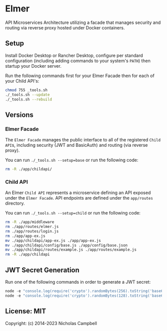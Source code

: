 # Elmer
API Microservices Architecture utilizing a facade that manages security and routing via reverse proxy hosted under Docker containers.


## Setup
Install Docker Desktop or Rancher Desktop, configure per standard configuration (including adding commands to your system's `PATH`) then startup your Docker server.

Run the following commands first for your Elmer Facade then for each of your Child API's:
```sh
chmod 755 _tools.sh
./_tools.sh --update
./_tools.sh --rebuild
```


## Versions
### Elmer Facade
The `Elmer Facade` manages the public interface to all of the registered `Child API`s, including security (JWT and BasicAuth) and routing (via reverse proxy).

You can run `./_tools.sh --setup=base` or run the following code:
```sh
rm -R ./app/childapi/
```

### Child API
An Elmer `Child API` represents a microservice defining an API exposed under the `Elmer Facade`. API endpoints are defined under the `app/routes` directory.

You can run `./_tools.sh --setup=child` or run the following code:
```sh
rm -R ./app/middleware
rm ./app/routes/elmer.js
rm ./app/routes/login.js
rm ./app/app-ex.js
mv ./app/childapi/app-ex.js ./app/app-ex.js
mv ./app/childapi/config/base.js ./app/config/base.json
mv ./app/childapi/routes/example.js ./app/routes/example.js
rm -R ./app/childapi
```




## JWT Secret Generation
Run one of the following commands in order to generate a JWT secret:
```Javascript
node -e "console.log(require('crypto').randomBytes(256).toString('base64'));"
node -e "console.log(require('crypto').randomBytes(128).toString('base64'));"
```


## License: MIT
Copyright: (c) 2014-2023 Nicholas Campbell
